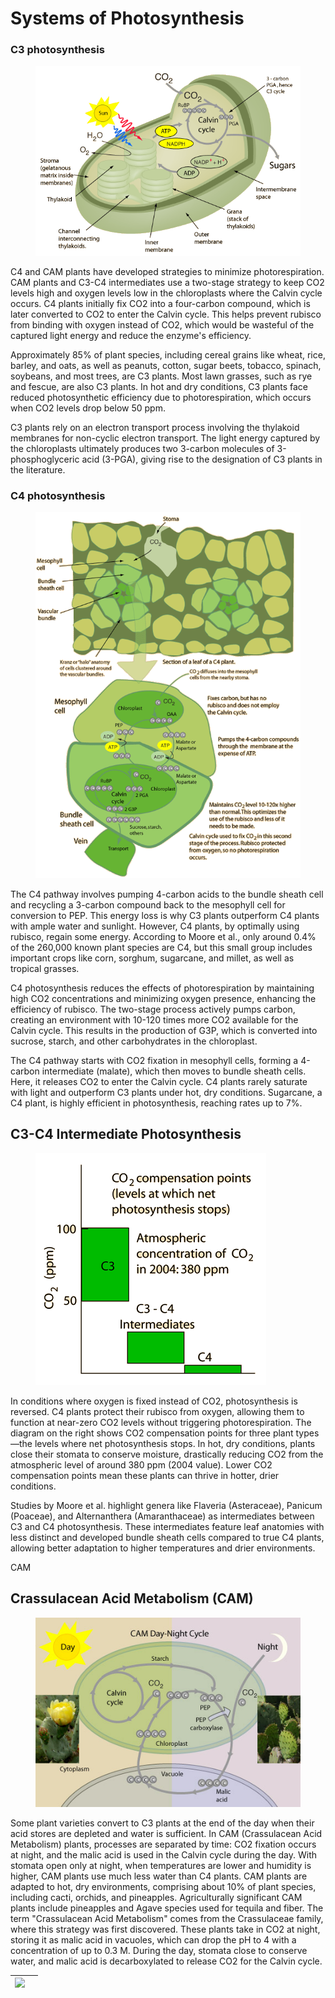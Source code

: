 # Systems of Photosynthesis

### C3 photosynthesis

<figure><img src=".gitbook/assets/image (13).png" alt=""><figcaption></figcaption></figure>



C4 and CAM plants have developed strategies to minimize photorespiration. CAM plants and C3-C4 intermediates use a two-stage strategy to keep CO2 levels high and oxygen levels low in the chloroplasts where the Calvin cycle occurs. C4 plants initially fix CO2 into a four-carbon compound, which is later converted to CO2 to enter the Calvin cycle. This helps prevent rubisco from binding with oxygen instead of CO2, which would be wasteful of the captured light energy and reduce the enzyme's efficiency.

Approximately 85% of plant species, including cereal grains like wheat, rice, barley, and oats, as well as peanuts, cotton, sugar beets, tobacco, spinach, soybeans, and most trees, are C3 plants. Most lawn grasses, such as rye and fescue, are also C3 plants. In hot and dry conditions, C3 plants face reduced photosynthetic efficiency due to photorespiration, which occurs when CO2 levels drop below 50 ppm.

C3 plants rely on an electron transport process involving the thylakoid membranes for non-cyclic electron transport. The light energy captured by the chloroplasts ultimately produces two 3-carbon molecules of 3-phosphoglyceric acid (3-PGA), giving rise to the designation of C3 plants in the literature.

### C4 photosynthesis

<figure><img src=".gitbook/assets/image (14).png" alt=""><figcaption></figcaption></figure>

The C4 pathway involves pumping 4-carbon acids to the bundle sheath cell and recycling a 3-carbon compound back to the mesophyll cell for conversion to PEP. This energy loss is why C3 plants outperform C4 plants with ample water and sunlight. However, C4 plants, by optimally using rubisco, regain some energy. According to Moore et al., only around 0.4% of the 260,000 known plant species are C4, but this small group includes important crops like corn, sorghum, sugarcane, and millet, as well as tropical grasses.

C4 photosynthesis reduces the effects of photorespiration by maintaining high CO2 concentrations and minimizing oxygen presence, enhancing the efficiency of rubisco. The two-stage process actively pumps carbon, creating an environment with 10-120 times more CO2 available for the Calvin cycle. This results in the production of G3P, which is converted into sucrose, starch, and other carbohydrates in the chloroplast.

The C4 pathway starts with CO2 fixation in mesophyll cells, forming a 4-carbon intermediate (malate), which then moves to bundle sheath cells. Here, it releases CO2 to enter the Calvin cycle. C4 plants rarely saturate with light and outperform C3 plants under hot, dry conditions. Sugarcane, a C4 plant, is highly efficient in photosynthesis, reaching rates up to 7%.



## C3-C4 Intermediate Photosynthesis

<figure><img src=".gitbook/assets/image (15).png" alt=""><figcaption></figcaption></figure>

In conditions where oxygen is fixed instead of CO2, photosynthesis is reversed. C4 plants protect their rubisco from oxygen, allowing them to function at near-zero CO2 levels without triggering photorespiration. The diagram on the right shows CO2 compensation points for three plant types—the levels where net photosynthesis stops. In hot, dry conditions, plants close their stomata to conserve moisture, drastically reducing CO2 from the atmospheric level of around 380 ppm (2004 value). Lower CO2 compensation points mean these plants can thrive in hotter, drier conditions.

Studies by Moore et al. highlight genera like Flaveria (Asteraceae), Panicum (Poaceae), and Alternanthera (Amaranthaceae) as intermediates between C3 and C4 photosynthesis. These intermediates feature leaf anatomies with less distinct and developed bundle sheath cells compared to true C4 plants, allowing better adaptation to higher temperatures and drier environments.



CAM



## Crassulacean Acid Metabolism (CAM)

<figure><img src=".gitbook/assets/image (16).png" alt=""><figcaption></figcaption></figure>

Some plant varieties convert to C3 plants at the end of the day when their acid stores are depleted and water is sufficient. In CAM (Crassulacean Acid Metabolism) plants, processes are separated by time: CO2 fixation occurs at night, and the malic acid is used in the Calvin cycle during the day. With stomata open only at night, when temperatures are lower and humidity is higher, CAM plants use much less water than C4 plants. CAM plants are adapted to hot, dry environments, comprising about 10% of plant species, including cacti, orchids, and pineapples. Agriculturally significant CAM plants include pineapples and Agave species used for tequila and fiber. The term "Crassulacean Acid Metabolism" comes from the Crassulaceae family, where this strategy was first discovered. These plants take in CO2 at night, storing it as malic acid in vacuoles, which can drop the pH to 4 with a concentration of up to 0.3 M. During the day, stomata close to conserve water, and malic acid is decarboxylated to release CO2 for the Calvin cycle.

| ![](http://hyperphysics.phy-astr.gsu.edu/hbase/Biology/biopic/yelcact.jpg) |   |
| -------------------------------------------------------------------------- | - |
